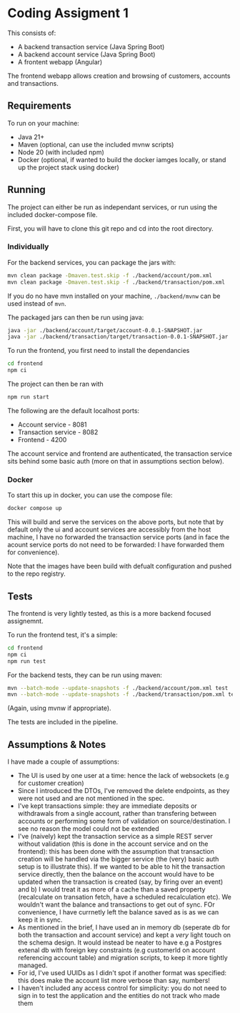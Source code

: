 # Coding Assigment 1

This consists of:

- A backend transaction service (Java Spring Boot)
- A backend account service (Java Spring Boot)
- A frontent webapp (Angular)

The frontend webapp allows creation and browsing of customers, accounts and transactions.

## Requirements

To run on your machine:

- Java 21+
- Maven (optional, can use the included mvnw scripts)
- Node 20 (with included npm)
- Docker (optional, if wanted to build the docker iamges locally, or stand up the project stack using docker)

## Running

The project can either be run as independant services, or run using the included docker-compose file.

First, you will have to clone this git repo and cd into the root directory.

### Individually

For the backend services, you can package the jars with:

```bash
mvn clean package -Dmaven.test.skip -f ./backend/account/pom.xml
mvn clean package -Dmaven.test.skip -f ./backend/transaction/pom.xml
```

If you do no have mvn installed on your machine, `./backend/mvnw` can be used instead of `mvn`.

The packaged jars can then be run using java:

```bash
java -jar ./backend/account/target/account-0.0.1-SNAPSHOT.jar
java -jar ./backend/transaction/target/transaction-0.0.1-SNAPSHOT.jar
```

To run the frontend, you first need to install the dependancies

```bash
cd frontend
npm ci
```

The project can then be ran with

```bash
npm run start
```

The following are the default localhost ports:

- Account service - 8081
- Transaction service - 8082
- Frontend - 4200

The account service and frontend are authenticated, the transaction service sits behind some basic auth (more on that in assumptions section below).

### Docker

To start this up in docker, you can use the compose file:

```bash
docker compose up
```

This will build and serve the services on the above ports, but note that by default only the ui and account services are accessibly from the host machine, I have no forwarded the transaction service ports (and in face the acount service ports do not need to be forwarded: I have forwarded them for convenience).

Note that the images have been build with defualt configuration and pushed to the repo registry.

## Tests

The frontend is very lightly tested, as this is a more backend focused assignemnt.

To run the frontend test, it's a simple:

```bash
cd frontend
npm ci
npm run test
```

For the backend tests, they can be run using maven:

```bash
mvn --batch-mode --update-snapshots -f ./backend/account/pom.xml test
mvn --batch-mode --update-snapshots -f ./backend/transaction/pom.xml test
```

(Again, using mvnw if appropriate).

The tests are included in the pipeline.

## Assumptions & Notes

I have made a couple of assumptions:

- The UI is used by one user at a time: hence the lack of websockets (e.g for customer creation)
- Since I introduced the DTOs, I've removed the delete endpoints, as they were not used and are not mentioned in the spec.
- I've kept transactions simple: they are immediate deposits or withdrawals from a single account, rather than transfering between accounts or performing some form of validation on source/destination. I see no reason the model could not be extended
- I've (naively) kept the transaction service as a simple REST server without validation (this is done in the account service and on the frontend): this has been done with the assumption that transaction creation will be handled via the bigger service (the (very) basic auth setup is to illustrate this). If we wanted to be able to hit the transaction service directly, then the balance on the account would have to be updated when the transaction is created (say, by firing over an event) and b) I would treat it as more of a cache than a saved property (recalculate on transation fetch, have a scheduled recalculation etc). We wouldn't want the balance and transactions to get out of sync. FOr convenience, I have currnetly left the balance saved as is as we can keep it in sync.
- As mentioned in the brief, I have used an in memory db (seperate db for both the transaction and account service) and kept a _very_ light touch on the schema design. It would instead be neater to have e.g a Postgres extenal db with foreign key constraints (e.g customerId on account referencing account table) and migration scripts, to keep it more tightly managed.
- For id, I've used UUIDs as I didn't spot if another format was specified: this does make the account list more verbose than say, numbers!
- I haven't included any access control for simplicity: you do not need to sign in to test the application and the entities do not track who made them
